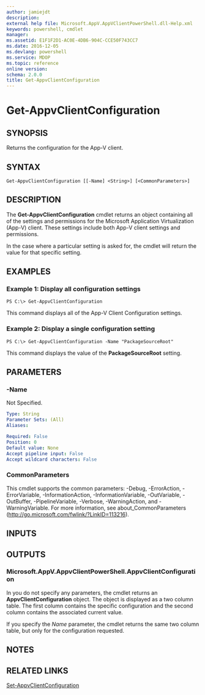 ```yaml
---
author: jamiejdt
description: 
external help file: Microsoft.AppV.AppVClientPowerShell.dll-Help.xml
keywords: powershell, cmdlet
manager: 
ms.assetid: E1F1F2D1-AC0E-4DB6-904C-CCE50F743CC7
ms.date: 2016-12-05
ms.devlang: powershell
ms.service: MDOP
ms.topic: reference
online version: 
schema: 2.0.0
title: Get-AppvClientConfiguration
---
```


# Get-AppvClientConfiguration

## SYNOPSIS
Returns the configuration for the App-V client.

## SYNTAX

```
Get-AppvClientConfiguration [[-Name] <String>] [<CommonParameters>]
```

## DESCRIPTION
The **Get-AppvClientConfiguration** cmdlet returns an object containing all of the settings and permissions for the Microsoft Application Virtualization (App-V) client.
These settings include both App-V client settings and permissions.

In the case where a particular setting is asked for, the cmdlet will return the value for that specific setting.

## EXAMPLES

### Example 1: Display all configuration settings
```
PS C:\> Get-AppvClientConfiguration
```

This command displays all of the App-V Client Configuration settings.

### Example 2: Display a single configuration setting
```
PS C:\> Get-AppvClientConfiguration -Name "PackageSourceRoot"
```

This command displays the value of the **PackageSourceRoot** setting.

## PARAMETERS

### -Name
Not Specified.

```yaml
Type: String
Parameter Sets: (All)
Aliases: 

Required: False
Position: 0
Default value: None
Accept pipeline input: False
Accept wildcard characters: False
```

### CommonParameters
This cmdlet supports the common parameters: -Debug, -ErrorAction, -ErrorVariable, -InformationAction, -InformationVariable, -OutVariable, -OutBuffer, -PipelineVariable, -Verbose, -WarningAction, and -WarningVariable. For more information, see about_CommonParameters (http://go.microsoft.com/fwlink/?LinkID=113216).

## INPUTS

## OUTPUTS

### Microsoft.AppV.AppvClientPowerShell.AppvClientConfiguration
In you do not specify any parameters, the cmdlet returns an **AppvClientConfiguration** object.
The object is displayed as a two column table.
The first column contains the specific configuration and the second column contains the associated current value.

If you specify the *Name* parameter, the cmdlet returns the same two column table, but only for the configuration requested.

## NOTES

## RELATED LINKS

[Set-AppvClientConfiguration](./Set-AppvClientConfiguration.md)


